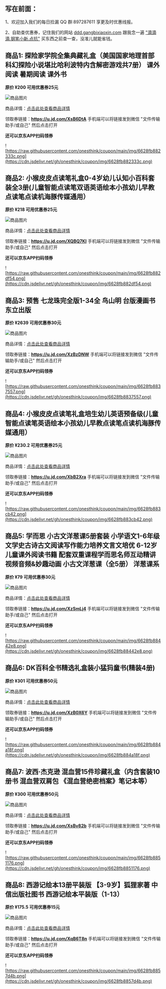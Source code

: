 ## 写在前面：

1、欢迎加入我们的每日捡漏 QQ 群:897287611 享更及时优惠线报。

2、自助查优惠券，记住我们的网站 [ddd.gangbixiaoxin.com](https://ddd.gangbixiaoxin.com) 跟我念一遍 ["滴滴滴.钢笔小新.点抗"](https://ddd.gangbixiaoxin.com) 买东西之前查一查，没准儿就能省钱。

## 商品1: 探险家学院全集典藏礼盒（美国国家地理首部科幻探险小说堪比哈利波特内含解密游戏共7册） 课外阅读 暑期阅读 课外书

**原价 ¥200 可用优惠券25元**

![商品图片](http://img14.360buyimg.com/n1/jfs/t1/207911/9/41601/62604/66260c21Fae6adf70/016aa575b022db3e.jpg)

商品详情：[点击此处查看商品详情](https://union-click.jd.com/jdc?e=1003156031&amp;p=JF8BARYJK1olXwMFVF9VC0kSBl8IGVIcXAELU24ZVxNJXF9RXh5UHw0cSgYYXBcIWDoXSQVJQwYAXVdcD0IQHDZNRwYlPXVRCjUGUjh0aBkScEFiCVlQFhkjeEcbM244GFoVWg8EU1hUDXsWU25YGgsUDQcyVF5tXiUXAm4JGloRWQECOg0HC0kRA18JK1sTXQQKV1lfDU0XAWg4G1MSbdGv7IvXuZ6furuWk4ys-tOL6IrDgHsnM2w4G1oUXwYGU19fCHsnA18LKwV7XFUEV1xaXx55XihdHQJQDQZsXFZVCUoUBV8KGloXXzYyZCUvUDQRVzNvaR0cAHR5BCIPdSxNVBxMHjUXJnxgHT4kABJlUT1zaQ9zLVEyZA)

领取券链接：**https://u.jd.com/XsB6DtA** 手机端可以将链接发到微信 "文件传输助手/或自己" 然后点击打开

**还可以京东APP扫码领券**

![https://raw.githubusercontent.com/onesthink/coupon/main/img/6628fb882333c.png](https://cdn.jsdelivr.net/gh/onesthink/coupon/img/6628fb882333c.png)

## 商品2: 小猴皮皮点读笔礼盒0-4岁幼儿认知小百科套装全3册(儿童智能点读笔双语英语绘本小孩幼儿早教点读笔点读机海豚传媒通用）

**原价 ¥218 可用优惠券25元**

![商品图片](http://img14.360buyimg.com/n1/jfs/t1/170148/5/45599/60929/66260c52F6e1c7793/db619aed4e5a135e.jpg)

商品详情：[点击此处查看商品详情](https://union-click.jd.com/jdc?e=1003156031&amp;p=JF8BARMJK1olXwMGVlZcAUgfCl8IGVsWVQcFVG4ZVxNJXF9RXh5UHw0cSgYYXBcIWDoXSQVJQwYAVF1VCUwXHDZNRwYlCg4GDgo1TCB1dg0ORQ53A3N3LQZDXkcbM244GFoVWg8EU1hUDXsWU25YGgsUDQcyVF5tWiXPtdnQvuoJiayNgdbKOEonA2kIGVMRVQELUV5VDnsXC2g4zPatiIyzgdbk3NWf1NavztKpiZiKZG5tC3sXAm4KG18SXAQCZG5dOEgnXQEJSFMVXwJXUzAATx5UUT1bQTUVWAYCV1xYD3sVAm4KGWslbXZnMRcCTT1TcxJ8YCt8AVNgBFgKQz13QQEKfS9TNn9gXVYtTQ5nZmtYHAYlbQ)

领取券链接：**https://u.jd.com/XQBQ7KI** 手机端可以将链接发到微信 "文件传输助手/或自己" 然后点击打开

**还可以京东APP扫码领券**

![https://raw.githubusercontent.com/onesthink/coupon/main/img/6628fb882df54.png](https://cdn.jsdelivr.net/gh/onesthink/coupon/img/6628fb882df54.png)

## 商品3: 预售 七龙珠完全版1-34全 鸟山明 台版漫画书 东立出版

**原价 ¥2639 可用优惠券30元**

![商品图片](http://img14.360buyimg.com/n1/jfs/t1/130448/29/43380/168170/662538c5F2e38900e/fc641255d28cac58.jpg)

商品详情：[点击此处查看商品详情](https://union-click.jd.com/jdc?e=1003156031&amp;p=JF8BARAJK1olWwcDVFteC0MSM2sIH1kcXwIAXF5aOA9IWzFXKwJQGEdAX0BDUA5DX3BTTkRHA1ocUF5ZCkIVB20AG1wKBENeCW4kFk1UaxFLWjhTI28ETgccSk5of2ZOF1clXDYBVV5aAU0QBWYNK1pFXFYDBF8NCXsXA19JdV8TWQ8BZF9tCE0XAWcME1wdXA4HUW5dAEwn1MKwztGkiI67gMDV3_Kw1ua0z8WdbTYyV25dCUoVA2sPGlkVbTYCZF1tViUWUGkLGVxCD2hfEwseWhJMAgEIHlgUWQMLUW5fCUoVAV84Kx9VWWNKUAQJTioRWA17Ej5CKnRLMRg0TiUVVDl-UBxVG1BEKiAWYzUSSxg4Kw)

领取券链接：**https://u.jd.com/XzBzDNW** 手机端可以将链接发到微信 "文件传输助手/或自己" 然后点击打开

**还可以京东APP扫码领券**

![https://raw.githubusercontent.com/onesthink/coupon/main/img/6628fb8837557.png](https://cdn.jsdelivr.net/gh/onesthink/coupon/img/6628fb8837557.png)

## 商品4: 小猴皮皮点读笔礼盒培生幼儿英语预备级(儿童智能点读笔英语绘本小孩幼儿早教点读笔点读机海豚传媒通用）

**原价 ¥230.2 可用优惠券25元**

![商品图片](http://img14.360buyimg.com/n1/jfs/t1/225822/9/15879/97747/66228c7dF92dd44d7/66882b131202a7da.jpg)

商品详情：[点击此处查看商品详情](https://union-click.jd.com/jdc?e=1003156031&amp;p=JF8BARIJK1olXwMGVlZcAUgfCl8IGVoUXAQBUm4ZVxNJXF9RXh5UHw0cSgYYXBcIWDoXSQVJQwYAVV9cCkgRHDZNRwYlB0JKBidHCRB3WDtSbCYUCA5qPQI2TkcbM244GFoVWg8EU1hUDXsWU25YGgsUDQcyVF5tWiXPtdnQvuoJiayNgdbKOEonA2kIGVMWWgQGVF5eC3sXC2g4zPatiIyzgdbk3NWf1NavztKpiZiKZG5tC3sXAm4KG18SXAQCZG5dOEgnXQEJSFMVXg4EUzAATx4RWilaWzUdVA4FU11VOEkWAm0KK2slHk5gHAseQRBoWDt9ZBwVL0ByNjk9VxRMbW1WWi5WOW9JEiE1YAhfWTp6bWsl)

领取券链接：**https://u.jd.com/XbB2Xra** 手机端可以将链接发到微信 "文件传输助手/或自己" 然后点击打开

**还可以京东APP扫码领券**

![https://raw.githubusercontent.com/onesthink/coupon/main/img/6628fb883cb42.png](https://cdn.jsdelivr.net/gh/onesthink/coupon/img/6628fb883cb42.png)

## 商品5: 学而思 小古文洋葱课5册套装 小学语文1-6年级文学史古诗古文阅读写作能力培养文言文培优 6-12岁儿童课外阅读书籍 配套双重课程学而思名师互动精讲视频音频&amp;妙趣动画 小古文洋葱课（全5册） 洋葱课系

**原价 ¥79 可用优惠券30元**

![商品图片](http://img14.360buyimg.com/n1/jfs/t1/241907/25/5943/160704/65f064f1Fa6982af9/da6966b78d1f68c5.png)

商品详情：[点击此处查看商品详情](https://union-click.jd.com/jdc?e=1003156031&amp;p=JF8BARkJK1olXwMFXV1VCEkVB18IGloTXQcFUl9fCUsXC19MRANLAjZbERscSkAJHTdNTwcKBlMdBgABFksWAmkIGlwTXAQDVF5VFxJSXzI4HzJ3CAFxJiU9AVEJYGp_QzJvBntGJFJROEonAG4IHFITWgALUW5cWEpHAj8JS1olXQYyFTBdC08QAWgAHGsUbQYEVFxVDEMQC2oPHFslXQ4FZInwsJ6dsrqAoo-L1dG784vUtJ-Ji184K1glXQcDVl5ZD0oVA184G2sWbVhsVQ1UDx8QBGdmRhxAHlRYAFozCEISBmcKE2sXXAcAVm5tOC0XVThrSDB9AX1DFBkfW0lMZS59UyZILmgAJDwFcCNqCjtUQ1NAJnFXCwZtOA)

领取券链接：**https://u.jd.com/XzSmLj4** 手机端可以将链接发到微信 "文件传输助手/或自己" 然后点击打开

**还可以京东APP扫码领券**

![https://raw.githubusercontent.com/onesthink/coupon/main/img/6628fb88442e8.png](https://cdn.jsdelivr.net/gh/onesthink/coupon/img/6628fb88442e8.png)

## 商品6: DK百科全书精选礼盒装小猛犸童书(精装4册)

**原价 ¥301 可用优惠券50元**

![商品图片](http://img14.360buyimg.com/n1/jfs/t1/181473/33/44872/59877/6627925aF2114c776/5beead05ba488a44.jpg)

商品详情：[点击此处查看商品详情](https://union-click.jd.com/jdc?e=1003156031&amp;p=JF8BARMJK1olXwMGVlZcAUgfCl8IGF8SXwMFVW4ZVxNJXF9RXh5UHw0cSgYYXBcIWDoXSQVJQwYBUFlfDUwWHDZNRwYlJgdQJjYPDw51YTdvQFJ1Hm8ECFoAeEcbM244GFoVWg8EU1hUDXsWU25YGgsUDQcyVF5tWiXPtdnQvuoJiayNgdbKOEonA2kIGVMRVQEKXV5cDnsXC2g4zPatiIyzgdbk3NWf1NavztKpiZiKZG5tC3sXAm4KG18SXAQCZG5dOEgnXQEJSF0XXQULVjAATx5UUTAIWTUVXQEEXVpaDnsVAm4KGWslbVFAPSE2DA5jADkMZg1mOGQCPzgAUE9zBgEKXwNtWERnEjheayhAQQ52eC0lbQ)

领取券链接：**https://u.jd.com/XzB0X6Y** 手机端可以将链接发到微信 "文件传输助手/或自己" 然后点击打开

**还可以京东APP扫码领券**

![https://raw.githubusercontent.com/onesthink/coupon/main/img/6628fb884a18f.png](https://cdn.jsdelivr.net/gh/onesthink/coupon/img/6628fb884a18f.png)

## 商品7: 波西·杰克逊 混血营15件珍藏礼盒（内含套装10册书 混血营双肩包 《混血营绝密档案》笔记本等）

**原价 ¥300 可用优惠券50元**

![商品图片](http://img14.360buyimg.com/n1/jfs/t1/222913/13/39009/93246/66224878F196a1adc/5b7030b926c34486.jpg)

商品详情：[点击此处查看商品详情](https://union-click.jd.com/jdc?e=1003156031&amp;p=JF8BARMJK1olXwMGVlZcAUgfCl8IGVMcWAIKXG4ZVxNJXF9RXh5UHw0cSgYYXBcIWDoXSQVJQwYAXFdYDEMfHDZNRwYlGWRbLTpVa050Sj9Dbw8PIVxHKSc8aEcbM244GFoVWg8EU1hUDXsWU25YGgsUDQcyVF5tWiXPtdnQvuoJiayNgdbKOEonA2kIGVMRVQADVVdZC3sXC2g4zPatiIyzgdbk3NWf1NavztKpiZiKZG5tC3sXAm4KG18SXAQCZG5dOEgnXQEJSF0XXFVWATAATx5UUS4PHjUVXQADUldcDnsVAm4KGWslbXZnMRcCTT1TcxJ8YDNXFHBUBFgNDREeZwEKfS9TNn9gXVYtTQ5nZhsNYgYlbQ)

领取券链接：**https://u.jd.com/XsBv82b** 手机端可以将链接发到微信 "文件传输助手/或自己" 然后点击打开

**还可以京东APP扫码领券**

![https://raw.githubusercontent.com/onesthink/coupon/main/img/6628fb8851176.png](https://cdn.jsdelivr.net/gh/onesthink/coupon/img/6628fb8851176.png)

## 商品8: 西游记绘本13册平装版 【3-9岁】狐狸家著 中信出版社图书 西游记绘本平装版（1-13）

**原价 ¥175.5 可用优惠券15元**

![商品图片](http://img14.360buyimg.com/n1/jfs/t1/209401/23/40503/278306/66262741F5727e956/5a898048eea09f7c.jpg)

商品详情：[点击此处查看商品详情](https://union-click.jd.com/jdc?e=1003156031&amp;p=JF8BARcJK1olXwMFUldUDUgRCl8IGloTVAYFXFlZCkIWBl9MRANLAjZbERscSkAJHTdNTwcKBlMdBgABFksWAmkBG1wdWgIAXV9YFxJSXzI4H0VnL35eCi0_WwNneThJGkFSL3hgJFJROEonAG4IHFITWgALUW5cWEpHAj8JS1olXQYyFTBYC04QAV8JK1sTXQQKUFZbCUkVAG84G1MSbdGv7IvXuZ6furuWk4ys-tOL6IrDgHsnM2w4G1oUXwYGU19fCHsnA18LKwV7XFUEVwpeX0p5XihdWAlWXkdsVFteDE4fC244GVoUXwQyZG4KSiJoaGtNb1hDWXtVIz8gayBxWTgKYjt7X0JaLFsfbQ1xADpDSVwcHUZ0ZG4)

领取券链接：**https://u.jd.com/XqB6T8n** 手机端可以将链接发到微信 "文件传输助手/或自己" 然后点击打开

**还可以京东APP扫码领券**

![https://raw.githubusercontent.com/onesthink/coupon/main/img/6628fb8857d4b.png](https://cdn.jsdelivr.net/gh/onesthink/coupon/img/6628fb8857d4b.png)

